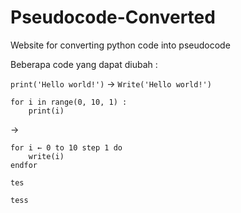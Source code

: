 # Pseudocode-Converted
Website for converting python code into pseudocode

Beberapa code yang dapat diubah : 

`print('Hello world!')` -> `Write('Hello world!')`

```
for i in range(0, 10, 1) :
    print(i)
``` 
-> 
```
for i ← 0 to 10 step 1 do
    write(i)
endfor
```

`tes`

`tess`
